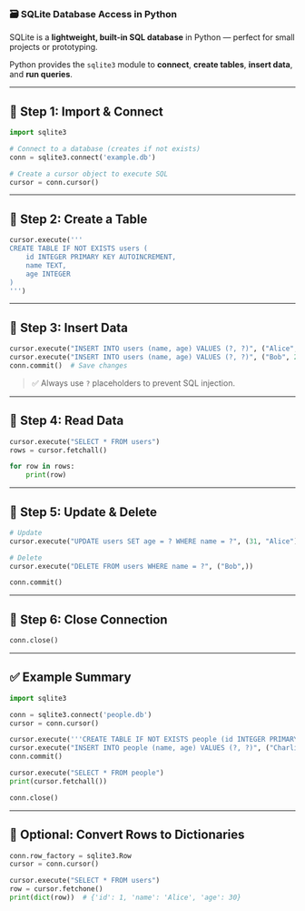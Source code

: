 ### 🗃️ SQLite Database Access in Python

SQLite is a **lightweight, built-in SQL database** in Python — perfect for small projects or prototyping.

Python provides the `sqlite3` module to **connect**, **create tables**, **insert data**, and **run queries**.

---

## 🔹 Step 1: Import & Connect

```python
import sqlite3

# Connect to a database (creates if not exists)
conn = sqlite3.connect('example.db')

# Create a cursor object to execute SQL
cursor = conn.cursor()
```

---

## 🔹 Step 2: Create a Table

```python
cursor.execute('''
CREATE TABLE IF NOT EXISTS users (
    id INTEGER PRIMARY KEY AUTOINCREMENT,
    name TEXT,
    age INTEGER
)
''')
```

---

## 🔹 Step 3: Insert Data

```python
cursor.execute("INSERT INTO users (name, age) VALUES (?, ?)", ("Alice", 30))
cursor.execute("INSERT INTO users (name, age) VALUES (?, ?)", ("Bob", 25))
conn.commit()  # Save changes
```

> ✅ Always use `?` placeholders to prevent SQL injection.

---

## 🔹 Step 4: Read Data

```python
cursor.execute("SELECT * FROM users")
rows = cursor.fetchall()

for row in rows:
    print(row)
```

---

## 🔹 Step 5: Update & Delete

```python
# Update
cursor.execute("UPDATE users SET age = ? WHERE name = ?", (31, "Alice"))

# Delete
cursor.execute("DELETE FROM users WHERE name = ?", ("Bob",))

conn.commit()
```

---

## 🔹 Step 6: Close Connection

```python
conn.close()
```

---

## ✅ Example Summary

```python
import sqlite3

conn = sqlite3.connect('people.db')
cursor = conn.cursor()

cursor.execute('''CREATE TABLE IF NOT EXISTS people (id INTEGER PRIMARY KEY, name TEXT, age INTEGER)''')
cursor.execute("INSERT INTO people (name, age) VALUES (?, ?)", ("Charlie", 22))
conn.commit()

cursor.execute("SELECT * FROM people")
print(cursor.fetchall())

conn.close()
```

---

## 🔹 Optional: Convert Rows to Dictionaries

```python
conn.row_factory = sqlite3.Row
cursor = conn.cursor()

cursor.execute("SELECT * FROM users")
row = cursor.fetchone()
print(dict(row))  # {'id': 1, 'name': 'Alice', 'age': 30}
```

